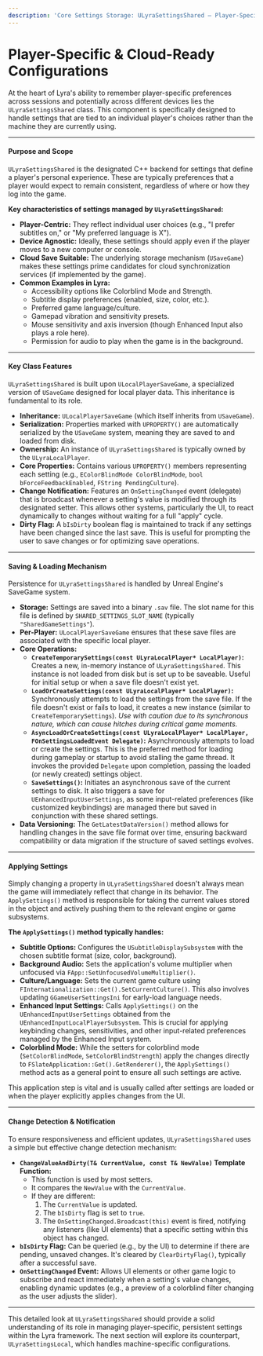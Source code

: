 ```yaml
---
description: 'Core Settings Storage: ULyraSettingsShared – Player-Specific & Cloud-Ready'
---
```


# Player-Specific & Cloud-Ready Configurations

At the heart of Lyra's ability to remember player-specific preferences across sessions and potentially across different devices lies the `ULyraSettingsShared` class. This component is specifically designed to handle settings that are tied to an individual player's choices rather than the machine they are currently using.

***

#### **Purpose and Scope**

`ULyraSettingsShared` is the designated C++ backend for settings that define a player's personal experience. These are typically preferences that a player would expect to remain consistent, regardless of where or how they log into the game.

**Key characteristics of settings managed by `ULyraSettingsShared`:**

* **Player-Centric:** They reflect individual user choices (e.g., "I prefer subtitles on," or "My preferred language is X").
* **Device Agnostic:** Ideally, these settings should apply even if the player moves to a new computer or console.
* **Cloud Save Suitable:** The underlying storage mechanism (`USaveGame`) makes these settings prime candidates for cloud synchronization services (if implemented by the game).
* **Common Examples in Lyra:**
  * Accessibility options like Colorblind Mode and Strength.
  * Subtitle display preferences (enabled, size, color, etc.).
  * Preferred game language/culture.
  * Gamepad vibration and sensitivity presets.
  * Mouse sensitivity and axis inversion (though Enhanced Input also plays a role here).
  * Permission for audio to play when the game is in the background.

***

#### **Key Class Features**

`ULyraSettingsShared` is built upon `ULocalPlayerSaveGame`, a specialized version of `USaveGame` designed for local player data. This inheritance is fundamental to its role.

* **Inheritance:** `ULocalPlayerSaveGame` (which itself inherits from `USaveGame`).
* **Serialization:** Properties marked with `UPROPERTY()` are automatically serialized by the `USaveGame` system, meaning they are saved to and loaded from disk.
* **Ownership:** An instance of `ULyraSettingsShared` is typically owned by the `ULyraLocalPlayer`.
* **Core Properties:** Contains various `UPROPERTY()` members representing each setting (e.g., `EColorBlindMode ColorBlindMode`, `bool bForceFeedbackEnabled`, `FString PendingCulture`).
* **Change Notification:** Features an `OnSettingChanged` event (delegate) that is broadcast whenever a setting's value is modified through its designated setter. This allows other systems, particularly the UI, to react dynamically to changes without waiting for a full "apply" cycle.
* **Dirty Flag:** A `bIsDirty` boolean flag is maintained to track if any settings have been changed since the last save. This is useful for prompting the user to save changes or for optimizing save operations.

***

#### **Saving & Loading Mechanism**

Persistence for `ULyraSettingsShared` is handled by Unreal Engine's SaveGame system.

* **Storage:** Settings are saved into a binary `.sav` file. The slot name for this file is defined by `SHARED_SETTINGS_SLOT_NAME` (typically `"SharedGameSettings"`).
* **Per-Player:** `ULocalPlayerSaveGame` ensures that these save files are associated with the specific local player.
* **Core Operations:**
  * **`CreateTemporarySettings(const ULyraLocalPlayer* LocalPlayer)`:** Creates a new, in-memory instance of `ULyraSettingsShared`. This instance is not loaded from disk but is set up to be saveable. Useful for initial setup or when a save file doesn't exist yet.
  * **`LoadOrCreateSettings(const ULyraLocalPlayer* LocalPlayer)`:** Synchronously attempts to load the settings from the save file. If the file doesn't exist or fails to load, it creates a new instance (similar to `CreateTemporarySettings`). _Use with caution due to its synchronous nature, which can cause hitches during critical game moments._
  * **`AsyncLoadOrCreateSettings(const ULyraLocalPlayer* LocalPlayer, FOnSettingsLoadedEvent Delegate)`:** Asynchronously attempts to load or create the settings. This is the preferred method for loading during gameplay or startup to avoid stalling the game thread. It invokes the provided `Delegate` upon completion, passing the loaded (or newly created) settings object.
  * **`SaveSettings()`:** Initiates an asynchronous save of the current settings to disk. It also triggers a save for `UEnhancedInputUserSettings`, as some input-related preferences (like customized keybindings) are managed there but saved in conjunction with these shared settings.
* **Data Versioning:** The `GetLatestDataVersion()` method allows for handling changes in the save file format over time, ensuring backward compatibility or data migration if the structure of saved settings evolves.

***

#### **Applying Settings**

Simply changing a property in `ULyraSettingsShared` doesn't always mean the game will immediately reflect that change in its behavior. The `ApplySettings()` method is responsible for taking the current values stored in the object and actively pushing them to the relevant engine or game subsystems.

**The `ApplySettings()` method typically handles:**

* **Subtitle Options:** Configures the `USubtitleDisplaySubsystem` with the chosen subtitle format (size, color, background).
* **Background Audio:** Sets the application's volume multiplier when unfocused via `FApp::SetUnfocusedVolumeMultiplier()`.
* **Culture/Language:** Sets the current game culture using `FInternationalization::Get().SetCurrentCulture()`. This also involves updating `GGameUserSettingsIni` for early-load language needs.
* **Enhanced Input Settings:** Calls `ApplySettings()` on the `UEnhancedInputUserSettings` obtained from the `UEnhancedInputLocalPlayerSubsystem`. This is crucial for applying keybinding changes, sensitivities, and other input-related preferences managed by the Enhanced Input system.
* **Colorblind Mode:** While the setters for colorblind mode (`SetColorBlindMode`, `SetColorBlindStrength`) apply the changes directly to `FSlateApplication::Get().GetRenderer()`, the `ApplySettings()` method acts as a general point to ensure all such settings are active.

This application step is vital and is usually called after settings are loaded or when the player explicitly applies changes from the UI.

***

#### **Change Detection & Notification**

To ensure responsiveness and efficient updates, `ULyraSettingsShared` uses a simple but effective change detection mechanism:

* **`ChangeValueAndDirty(T& CurrentValue, const T& NewValue)` Template Function:**
  * This function is used by most setters.
  * It compares the `NewValue` with the `CurrentValue`.
  * If they are different:
    1. The `CurrentValue` is updated.
    2. The `bIsDirty` flag is set to `true`.
    3. The `OnSettingChanged.Broadcast(this)` event is fired, notifying any listeners (like UI elements) that a specific setting within this object has changed.
* **`bIsDirty` Flag:** Can be queried (e.g., by the UI) to determine if there are pending, unsaved changes. It's cleared by `ClearDirtyFlag()`, typically after a successful save.
* **`OnSettingChanged` Event:** Allows UI elements or other game logic to subscribe and react immediately when a setting's value changes, enabling dynamic updates (e.g., a preview of a colorblind filter changing as the user adjusts the slider).

***

This detailed look at `ULyraSettingsShared` should provide a solid understanding of its role in managing player-specific, persistent settings within the Lyra framework. The next section will explore its counterpart, `ULyraSettingsLocal`, which handles machine-specific configurations.
